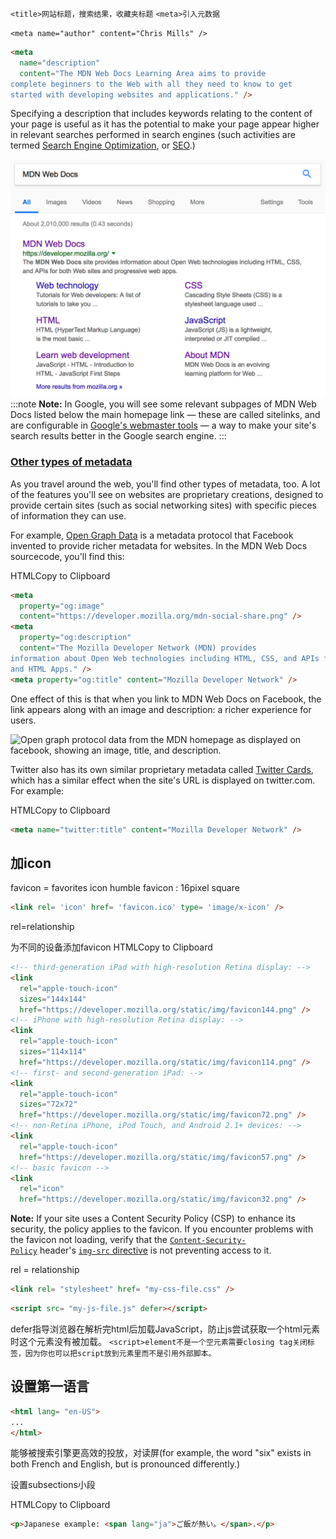 `<title>网站标题，搜索结果，收藏夹标题`
`<meta>引入元数据`

`<meta name="author" content="Chris Mills" />`
```html
<meta
  name="description"
  content="The MDN Web Docs Learning Area aims to provide
complete beginners to the Web with all they need to know to get
started with developing websites and applications." />

```
Specifying a description that includes keywords relating to the content of your page is useful as it has the potential to make your page appear higher in relevant searches performed in search engines (such activities are termed [Search Engine Optimization](https://developer.mozilla.org/en-US/docs/Glossary/SEO), or [SEO](https://developer.mozilla.org/en-US/docs/Glossary/SEO).)

![Pasted image 20230717163038.png](../../img/Pastedimage20230717163038.png)
:::note
**Note:** In Google, you will see some relevant subpages of MDN Web Docs listed below the main homepage link — these are called sitelinks, and are configurable in [Google's webmaster tools](https://search.google.com/search-console/about?hl=en) — a way to make your site's search results better in the Google search engine.
:::
### [Other types of metadata](https://developer.mozilla.org/en-US/docs/Learn/HTML/Introduction_to_HTML/The_head_metadata_in_HTML#other_types_of_metadata)

As you travel around the web, you'll find other types of metadata, too. A lot of the features you'll see on websites are proprietary creations, designed to provide certain sites (such as social networking sites) with specific pieces of information they can use.

For example, [Open Graph Data](https://ogp.me/) is a metadata protocol that Facebook invented to provide richer metadata for websites. In the MDN Web Docs sourcecode, you'll find this:

HTMLCopy to Clipboard

```html
<meta
  property="og:image"
  content="https://developer.mozilla.org/mdn-social-share.png" />
<meta
  property="og:description"
  content="The Mozilla Developer Network (MDN) provides
information about Open Web technologies including HTML, CSS, and APIs for both websites
and HTML Apps." />
<meta property="og:title" content="Mozilla Developer Network" />
```

One effect of this is that when you link to MDN Web Docs on Facebook, the link appears along with an image and description: a richer experience for users.

![Open graph protocol data from the MDN homepage as displayed on facebook, showing an image, title, and description.](https://developer.mozilla.org/en-US/docs/Learn/HTML/Introduction_to_HTML/The_head_metadata_in_HTML/facebook-output.png)

Twitter also has its own similar proprietary metadata called [Twitter Cards](https://developer.twitter.com/en/docs/twitter-for-websites/cards/overview/abouts-cards), which has a similar effect when the site's URL is displayed on twitter.com. For example:

HTMLCopy to Clipboard

```html
<meta name="twitter:title" content="Mozilla Developer Network" />
```

## 加icon
favicon = favorites icon
humble favicon : 16pixel square

```html
<link rel= 'icon' href= 'favicon.ico' type= 'image/x-icon' />
```
rel=relationship

为不同的设备添加favicon
HTMLCopy to Clipboard

```html
<!-- third-generation iPad with high-resolution Retina display: -->
<link
  rel="apple-touch-icon"
  sizes="144x144"
  href="https://developer.mozilla.org/static/img/favicon144.png" />
<!-- iPhone with high-resolution Retina display: -->
<link
  rel="apple-touch-icon"
  sizes="114x114"
  href="https://developer.mozilla.org/static/img/favicon114.png" />
<!-- first- and second-generation iPad: -->
<link
  rel="apple-touch-icon"
  sizes="72x72"
  href="https://developer.mozilla.org/static/img/favicon72.png" />
<!-- non-Retina iPhone, iPod Touch, and Android 2.1+ devices: -->
<link
  rel="apple-touch-icon"
  href="https://developer.mozilla.org/static/img/favicon57.png" />
<!-- basic favicon -->
<link
  rel="icon"
  href="https://developer.mozilla.org/static/img/favicon32.png" />
```

**Note:** If your site uses a Content Security Policy (CSP) to enhance its security, the policy applies to the favicon. If you encounter problems with the favicon not loading, verify that the [`Content-Security-Policy`](https://developer.mozilla.org/en-US/docs/Web/HTTP/Headers/Content-Security-Policy) header's [`img-src` directive](https://developer.mozilla.org/en-US/docs/Web/HTTP/Headers/Content-Security-Policy/img-src) is not preventing access to it.

rel = relationship

```html
<link rel= "stylesheet" href= "my-css-file.css" />
```

```html
<script src= "my-js-file.js" defer></script>
```
defer指导浏览器在解析完html后加载JavaScript，防止js尝试获取一个html元素时这个元素没有被加载。
`<script>element不是一个空元素需要closing tag关闭标签，因为你也可以把script放到元素里而不是引用外部脚本。`


## 设置第一语言
```html
<html lang= "en-US">
...
</html>
```

能够被搜索引擎更高效的投放，对读屏(for example, the word "six" exists in both French and English, but is pronounced differently.)

设置subsections小段

HTMLCopy to Clipboard

```html
<p>Japanese example: <span lang="ja">ご飯が熱い。</span>.</p>
```
